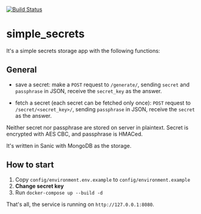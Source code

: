[![Build Status](https://travis-ci.com/pomo-mondreganto/simple_secrets.svg?branch=master)](https://travis-ci.com/pomo-mondreganto/simple_secrets)

# simple_secrets

It's a simple secrets storage app with the following functions:

## General

-   save a secret: make a `POST` request to `/generate/`, sending 
`secret` and `passphrase` in JSON, receive the `secret_key` as the answer.

-   fetch a secret (each secret can be fetched only once): `POST` request to `/secret/<secret_key>/`,
sending `passphrase` in JSON, receive the `secret` as the answer.

Neither secret nor passphrase are stored on server in plaintext. Secret is encrypted with AES CBC, and 
passphrase is HMACed.  

It's written in Sanic with MongoDB as the storage.

## How to start

1.  Copy `config/environment.env.example` to `config/environment.example`
2.  **Change secret key** 
3.  Run `docker-compose up --build -d`

That's all, the service is running on `http://127.0.0.1:8080`.